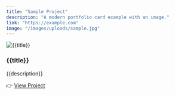 ```yaml
---
title: "Sample Project"
description: "A modern portfolio card example with an image."
link: "https://example.com"
image: "/images/uploads/sample.jpg"
---
```


<img src="{{image}}" alt="{{title}}" />

### {{title}}

{{description}}

👉 [View Project]({{link}})
